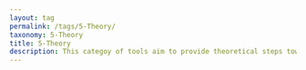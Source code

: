 ```yaml
---
layout: tag
permalink: /tags/5-Theory/
taxonomy: 5-Theory
title: 5-Theory
description: This categoy of tools aim to provide theoretical steps towards fully understanding how machine-learning models may be attacked
---
```

